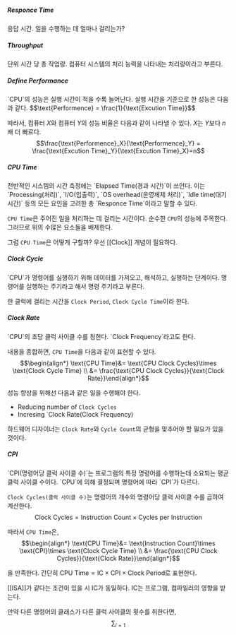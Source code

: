 <h5>Responce Time</h5>
응답 시간. 일을 수행하는 데 얼마나 걸리는가?

<h5>Throughput</h5>
단위 시간 당 총 작업량. 컴퓨터 시스템의 처리 능력을 나타내는 처리량이라고 부른다.
<h5>Define Performance</h5>
`CPU`의 성능은 실행 시간이 적을 수록 늘어난다. 실행 시간을 기준으로 한 성능은 다음과 같다.
$$\text{Performence} = \frac{1}{\text{Excution Time}}$$

따라서, 컴퓨터 $X$와 컴퓨터 $Y$의 성능 비율은 다음과 같이 나타낼 수 있다.
$X$는 $Y$보다 $n$배 더 빠르다.
$$\frac{\text{Performence}_X}{\text{Performence}_Y} = \frac{\text{Excution Time}_Y}{\text{Excution Time}_X}=n$$

<h5>CPU Time</h5>
전반적인 시스템의 시간 측정에는 `Elapsed Time(경과 시간)`이 쓰인다. 이는 `Processing(처리)`, `I/O(입출력)`, `OS overhead(운영체제 처리)`, `Idle time(대기 시간)` 등의 모든 요인을 고려한 총 `Responce Time`이라고 말할 수 있다.

`CPU Time`은 주어진 일을 처리하는 데 걸리는 시간이다. 순수한 `CPU`의 성능에 주목한다. 그러므로 위의 수많은 요소들을 배제한다.

그럼 `CPU Time`은 어떻게 구할까? 우선 [[Clock]] 개념이 필요하다.

<h5>Clock Cycle</h5>
`CPU`가 명령어를 실행하기 위해 데이터를 가져오고, 해석하고, 실행하는 단계이다.
명령어를 실행하는 주기라고 해서 명령 주기라고 부른다.

한 클럭에 걸리는 시간을 `Clock Period`, `Clock Cycle Time`이라 한다.

<h5>Clock Rate</h5>
`CPU`의 초당 클럭 사이클 수를 칭한다. `Clock Frequency`라고도 한다.

내용을 종합하면, `CPU Time`을 다음과 같이 표현할 수 있다.
$$\begin{align*} \text{CPU Time}&= \text{CPU Clock Cycles}\times \text{Clock Cycle Time} \\ &= \frac{\text{CPU Clock Cycles}}{\text{Clock Rate}}\end{align*}$$

성능 향상을 위해선 다음과 같은 일을 수행해야 한다.
* Reducing number of `Clock Cycles`
* Incresing `Clock Rate(Clock Frequency)

하드웨어 디자이너는 `Clock Rate`와 `Cycle Count`의 균형을 맞추어야 할 필요가 있을 것이다.

<h5>CPI</h5>
`CPI(명령어당 클럭 사이클 수)`는 프로그램의 특정 명령어를 수행하는데 소요되는 평균 클럭 사이클 수이다. `CPU`에 의해 결정되며 명령어에 따라 `CPI`가 다르다.

`Clock Cycles(클럭 사이클 수)`는 명령어의 개수와 명령어당 클럭 사이클 수를 곱하여 계산한다.
$$\text{Clock Cycles}=\text{Instruction Count}\times\text{Cycles per Instruction}$$

따라서 `CPU Time`은, 
$$\begin{align*} \text{CPU Time}&= \text{Instruction Count}\times \text{CPI}\times \text{Clock Cycle Time} \\ &= \frac{\text{CPU Clock Cycles}}{\text{Clock Rate}}\end{align*}$$

을 만족한다. 간단히 $\text{CPU Time} =\text{IC}\times \text{CPI}\times \text{Clock Period}$로 표현한다.

[[ISA]]가 같다는 조건이 있을 시 $\text{IC}$가 동일하다. $\text{IC}$는 프로그램, 컴파일러의 영향을 받는다.

만약 다른 명령어의 클래스가 다른 클럭 사이클의 횟수를 취한다면,
$$\sum_{i=1}$$